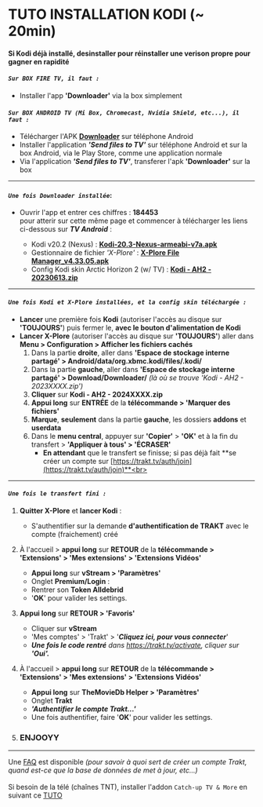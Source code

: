 # TUTO INSTALLATION KODI (~ 20min)
#### Si Kodi déjà installé, desinstaller pour réinstaller une verison propre pour gagner en rapidité

#### *`Sur BOX FIRE TV, il faut :`*
- Installer l'app <b>'Downloader'</b> via la box simplement

#### *`Sur BOX ANDROID TV (Mi Box, Chromecast, Nvidia Shield, etc...), il faut :`*
- Télécharger l'APK **[Downloader](downloader.apk)** sur téléphone Android<br>
- Installer l'application ***'Send files to TV'*** sur téléphone Android et sur la box Android, via le Play Store, comme une application normale<br>
- Via l'application ***'Send files to TV'***, transferer l'apk **'Downloader'** sur la box

___

#### *`Une fois Downloader installée`*: 
- Ouvrir l'app et entrer ces chiffres : **184453** <br>
pour atterir sur cette même page et commencer à télécharger les liens ci-dessous sur ***TV Android*** :

	 - Kodi v20.2 (Nexus) : **[Kodi-20.3-Nexus-armeabi-v7a.apk](https://mirrors.kodi.tv/releases/android/arm/kodi-20.3-Nexus-armeabi-v7a.apk?https=1)**
	 - Gestionnaire de fichier *'X-Plore'* : **[X-Plore File Manager_v4.33.05.apk](X-Plore%20File%20Manager_v4.33.05.apk)**
	 - Config Kodi skin Arctic Horizon 2 (w/ TV) : **[Kodi - AH2 - 20230613.zip](https://www.dl.dropboxusercontent.com/s/twcwoq8q82oill0d0sd0g/Kodi-AH2-20240202.zip?rlkey=uyrrsubbq5kbbyit9b18742hv)**  

___

#### *`Une fois Kodi et X-Plore installées, et la config skin téléchargée :`*
- **Lancer** une première fois **Kodi** (autoriser l'accès au disque sur **'TOUJOURS'**) puis fermer le, **avec le bouton d'alimentation de Kodi**
- **Lancer X-Plore** (autoriser l'accès au disque sur **'TOUJOURS'**) aller dans **Menu > Configuration > Afficher les fichiers cachés**
	1. Dans la partie **droite**, aller dans **'Espace de stockage interne partagé' > Android/data/org.xbmc.kodi/files/.kodi/**
	2. Dans la partie **gauche**, aller dans **'Espace de stockage interne partagé' > Download/Downloader/** *(là où se trouve 'Kodi - AH2 - 2023XXXX.zip')*
	3. **Cliquer** sur **Kodi - AH2 - 2024XXXX.zip**
	4. **Appui long** sur **ENTRÉE** de la **télécommande > 'Marquer des fichiers'**
	5. **Marque**, **seulement** dans la partie **gauche**, les dossiers **addons** et **userdata**
	6. Dans le **menu central**, appuyer sur **'Copier'** > **'OK'** et à la fin du transfert > **'Appliquer à tous' > 'ÉCRASER'**
	   - **En attendant** que le transfert se finisse; si pas déjà fait **se créer un compte sur [https://trakt.tv/auth/join](https://trakt.tv/auth/join)**<br>

___

#### *`Une fois le transfert fini :`*
1. **Quitter X-Plore** et **lancer Kodi** :
	- S'authentifier sur la demande **d'authentification de TRAKT** avec le compte (fraichement) créé

2. À l'accueil > **appui long** sur **RETOUR** de la **télécommande > 'Extensions' > 'Mes extensions' > 'Extensions Vidéos'**
	- **Appui long** sur **vStream > 'Paramètres'** 
	- Onglet **Premium/Login** :
	- Rentrer son **Token Alldebrid**
	- '**OK**' pour valider les settings.

3. **Appui long** sur **RETOUR > 'Favoris'**
	- Cliquer sur **vStream**
	- 'Mes comptes' > 'Trakt' > '***Cliquez ici, pour vous connecter***'
	- ***Une fois le code rentré*** *dans https://trakt.tv/activate, cliquer sur* ***'Oui'.***

4. À l'accueil > **appui long** sur **RETOUR** de la **télécommande > 'Extensions' > 'Mes extensions' > 'Extensions Vidéos'**
	- **Appui long** sur **TheMovieDb Helper > 'Paramètres'** 
	- Onglet **Trakt**
	- ***'Authentifier le compte Trakt...'***
	- Une fois authentifier, faire '**OK**' pour valider les settings.

5. ### ENJOOYY
___
Une [FAQ](https://rentry.org/FAQ_KODI_Simon) est disponible *(pour savoir à quoi sert de créer un compte Trakt, quand est-ce que la base de données de met à jour, etc...)* <br><br>
Si besoin de la télé (chaînes TNT), installer l'addon `Catch-up TV & More` en suivant ce [TUTO](https://catch-up-tv-and-more.github.io/fr/installation/#ii-ajouter-le-d%C3%A9p%C3%B4t-officiel-de-catch-up-tv--more)
